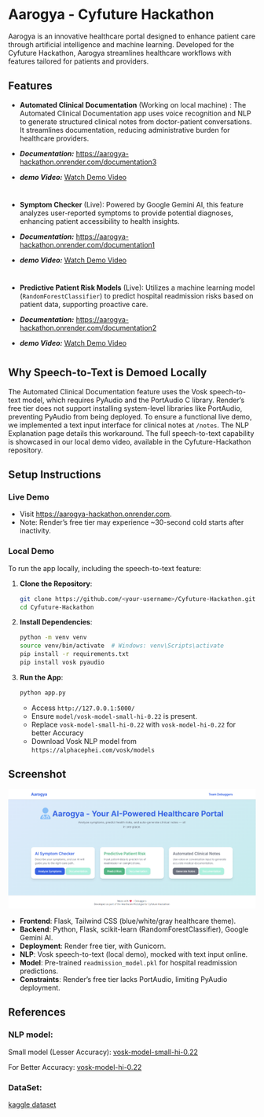 # Aarogya - Cyfuture Hackathon

Aarogya is an innovative healthcare portal designed to enhance patient care through artificial intelligence and machine learning. Developed for the Cyfuture Hackathon, Aarogya streamlines healthcare workflows with features tailored for patients and providers. 

## Features

- **Automated Clinical Documentation** (Working on local machine) : The Automated Clinical Documentation app uses voice recognition and NLP to generate structured clinical notes from doctor-patient conversations. It streamlines documentation, reducing administrative burden for healthcare providers.

- ***Documentation:*** https://aarogya-hackathon.onrender.com/documentation3

- ***demo Video:***
   [Watch Demo Video](/notes.mp4)

#

- **Symptom Checker** (Live): Powered by Google Gemini AI, this feature analyzes user-reported symptoms to provide potential diagnoses, enhancing patient accessibility to health insights.

- ***Documentation:*** https://aarogya-hackathon.onrender.com/documentation1

- ***demo Video:***
   [Watch Demo Video](/symptoms.mp4)
#

- **Predictive Patient Risk Models** (Live): Utilizes a machine learning model (`RandomForestClassifier`) to predict hospital readmission risks based on patient data, supporting proactive care.

- ***Documentation:*** https://aarogya-hackathon.onrender.com/documentation2

- ***demo Video:***
   [Watch Demo Video](/readmission%20risk.mp4)
#
  



## Why Speech-to-Text is Demoed Locally

The Automated Clinical Documentation feature uses the Vosk speech-to-text model, which requires PyAudio and the PortAudio C library. Render’s free tier does not support installing system-level libraries like PortAudio, preventing PyAudio from being deployed. To ensure a functional live demo, we implemented a text input interface for clinical notes at `/notes`. The NLP Explanation page details this workaround. The full speech-to-text capability is showcased in our local demo video, available in the Cyfuture-Hackathon repository.

## Setup Instructions

### Live Demo

- Visit https://aarogya-hackathon.onrender.com.
- Note: Render’s free tier may experience \~30-second cold starts after inactivity.

### Local Demo

To run the app locally, including the speech-to-text feature:

1. **Clone the Repository**:

   ```bash
   git clone https://github.com/<your-username>/Cyfuture-Hackathon.git
   cd Cyfuture-Hackathon
   ```

2. **Install Dependencies**:

   ```bash
   python -m venv venv
   source venv/bin/activate  # Windows: venv\Scripts\activate
   pip install -r requirements.txt
   pip install vosk pyaudio
   ```

3. **Run the App**:

   ```bash
   python app.py
   ```

   - Access `http://127.0.0.1:5000/` 
   - Ensure `model/vosk-model-small-hi-0.22` is present.
   - Replace `vosk-model-small-hi-0.22` with `vosk-model-hi-0.22` for better Accuracy
   - Download Vosk NLP model from `https://alphacephei.com/vosk/models`

## Screenshot

![Home Page](/homepage.png)



- **Frontend**: Flask, Tailwind CSS (blue/white/gray healthcare theme).
- **Backend**: Python, Flask, scikit-learn (RandomForestClassifier), Google Gemini AI.
- **Deployment**: Render free tier, with Gunicorn.
- **NLP**: Vosk speech-to-text (local demo), mocked with text input online.
- **Model**: Pre-trained `readmission_model.pkl` for hospital readmission predictions.
- **Constraints**: Render’s free tier lacks PortAudio, limiting PyAudio deployment.



## References

### NLP model:
 Small model (Lesser Accuracy): [vosk-model-small-hi-0.22](https://alphacephei.com/vosk/models/vosk-model-small-hi-0.22.zip)

 For Better Accuracy: [vosk-model-hi-0.22](https://alphacephei.com/vosk/models/vosk-model-hi-0.22.zip)

### DataSet:
 [kaggle dataset](https://www.kaggle.com/datasets/dubradave/hospital-readmissions/data)
